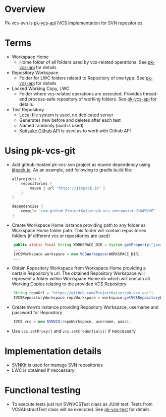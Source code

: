 # Overview

Pk-vcs-svn is [pk-vcs-api](https://github.com/ProjectKaiser/pk-vcs-api) IVCS implementation for SVN repositories.

# Terms
- Workspace Home
  - Home folder of all folders used by vcs-related operations. See [pk-vcs-api](https://github.com/ProjectKaiser/pk-vcs-api) for details
- Repository Workspace
  - Folder for LWC folders related to Repository of one type. See [pk-vcs-api](https://github.com/ProjectKaiser/pk-vcs-api) for details
- Locked Working Copy, LWC
  - Folder where vcs-related operations are executed. Provides thread- and process-safe repository of working folders. See [pk-vcs-api](https://github.com/ProjectKaiser/pk-vcs-api) for details
- Test Repository
  - Local file system is used, no dedicated server
  - Generates new before and deletes after each test
  - Named randomly (uuid is used) 
  - [Kohsuke Github API](http://github-api.kohsuke.org/) is used as to work with Github API

# Using pk-vcs-git
- Add github-hosted pk-vcs-svn project as maven dependency using [jitpack.io](https://jitpack.io/). As an example, add following to gradle.build file:
	```gradle
	allprojects {
		repositories {
			maven { url "https://jitpack.io" }
		}
	}
	
	dependencies {
		compile 'com.github.ProjectKaiser:pk-vcs-svn:master-SNAPSHOT'
	}
	```
- Create Workspace Home instance providing path to any folder as Workspace Home folder path. This folder will contain repositories folders (if different vcs or repositories are used)
```java
	public static final String WORKSPACE_DIR = System.getProperty("java.io.tmpdir") + "git-workspaces";
	...
	IVCSWorkspace workspace = new VCSWorkspace(WORKSPACE_DIR);
	...
```
- Obtain Repository Workspace from Workspace Home providing a certain Repository's url. The obtained Repository Workspace will represent a folder within Workspace Home dir which will contain all Working Copies relating to the provided VCS Repository  
```java
	String repoUrl = "https://github.com/ProjectKaiser/pk-vcs-api";
	IVCSRepositoryWorkspace repoWorkspace = workspace.getVCSRepositoryWorkspace(repoUrl);
```
- Create `SVNVCS` instance providing Repository Workspace, username and password for Repository
```java
	IVCS vcs = new SVNVCS(repoWorkspace, username, pass);
```
- Use `vcs.setProxy()` and `vcs.setCredentials()` if neccessary

# Implementation details

- [SVNKit](https://svnkit.com/) is used for manage SVN repositories
- LWC is obtained if neccessary

# Functional testing

- To execute tests just run SVNVCSTest class as JUnit test. Tests from VCSAbstractTest class will be executed. See  [pk-vcs-test](https://github.com/ProjectKaiser/pk-vcs-test) for details
